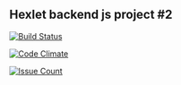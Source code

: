 ## Hexlet backend js project #2


[![Build Status](https://travis-ci.org/Rende11/project-lvl2-s13.svg?branch=master)](https://travis-ci.org/Rende11/project-lvl2-s13)

[![Code Climate](https://codeclimate.com/github/Rende11/project-lvl2-s13/badges/gpa.svg)](https://codeclimate.com/github/Rende11/project-lvl2-s13)

[![Issue Count](https://codeclimate.com/github/Rende11/project-lvl2-s13/badges/issue_count.svg)](https://codeclimate.com/github/Rende11/project-lvl2-s13)
